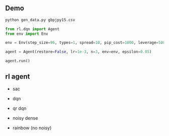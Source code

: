 ## Demo

```python
python gen_data.py gbpjpy15.csv
```

```python
from rl.dqn import Agent
from env import Env

env = Env(step_size=96, types=1, spread=10, pip_cost=1000, leverage=500, min_lots=0.01, assets=100000, available_assets_rate=0.8)

agent = Agent(restore=False, lr=1e-3, n=3, env=env, epsilon=0.05)

agent.run()
```



## rl agent

* sac

* dqn
* qr dqn
* noisy dense
* rainbow (no noisy)
